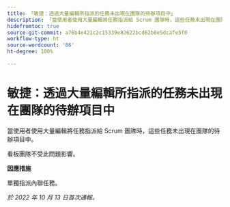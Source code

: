 ```yaml
---
title: 「敏捷：透過大量編輯所指派的任務未出現在團隊的待辦項目中」
description: 「當使用者使用大量編輯將任務指派給 Scrum 團隊時，這些任務未出現在團隊的待辦項目中。」
hidefromtoc: true
source-git-commit: a76b4e421c2c15339e82622bcd62b8e5dcafe5f0
workflow-type: ht
source-wordcount: '86'
ht-degree: 100%

---
```



# 敏捷：透過大量編輯所指派的任務未出現在團隊的待辦項目中

當使用者使用大量編輯將任務指派給 Scrum 團隊時，這些任務未出現在團隊的待辦項目中。

看板團隊不受此問題影響。

**因應措施**

單獨指派內聯任務。

_於 2022 年 10 月 13 日首次通報。_

